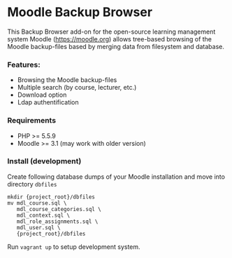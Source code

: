 # Moodle Backup Browser

This Backup Browser add-on for the open-source learning management system Moodle (https://moodle.org) allows tree-based browsing of the Moodle backup-files based by merging data from filesystem and database.

### Features:

* Browsing the Moodle backup-files 
* Multiple search (by course, lecturer, etc.)
* Download option
* Ldap authentification

### Requirements

* PHP >= 5.5.9
* Moodle >= 3.1 (may work with older version)

### Install (development)

Create following database dumps of your Moodle installation and move into directory `dbfiles`

```
mkdir {project_root}/dbfiles
mv mdl_course.sql \
   mdl_course_categories.sql \
   mdl_context.sql \
   mdl_role_assignments.sql \
   mdl_user.sql \
   {project_root}/dbfiles
```

Run `vagrant up` to setup development system.